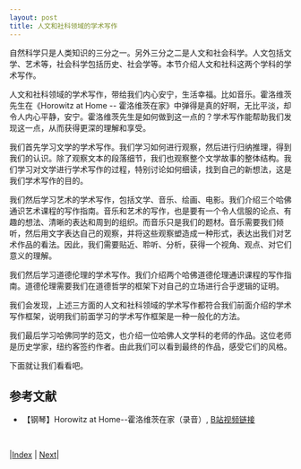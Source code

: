 ```yaml
---
layout: post
title: 人文和社科领域的学术写作
---
```


自然科学只是人类知识的三分之一。另外三分之二是人文和社会科学。人文包括文学、艺术等，社会科学包括历史、社会学等。本节介绍人文和社科这两个学科的学术写作。

人文和社科领域的学术写作，带给我们内心安宁，生活幸福。比如音乐。霍洛维茨先生在《Horowitz at Home -- 霍洛维茨在家》中弹得是真的好啊，无比平淡，却令人内心平静，安宁。霍洛维茨先生是如何做到这一点的？学术写作能帮助我们发现这一点，从而获得更深的理解和享受。

我们首先学习文学的学术写作。我们学习如何进行观察，然后进行归纳推理，得到我们的认识。除了观察文本的段落细节，我们也观察整个文学故事的整体结构。我们学习对文学进行学术写作的过程，特别讨论如何细读，找到自己的新想法，这是我们学术写作的目的。

我们然后学习艺术的学术写作，包括文学、音乐、绘画、电影。我们介绍三个哈佛通识艺术课程的写作指南。音乐和艺术的写作，也是要有一个令人信服的论点、有趣的想法、清晰的表达和周到的组织。而音乐只是我们的题材。音乐需要我们倾听，然后用文字表达自己的观察，并将这些观察塑造成一种形式，表达出我们对艺术作品的看法。因此，我们需要贴近、聆听、分析，获得一个视角、观点、对它们意义的理解。

我们然后学习道德伦理的学术写作。我们介绍两个哈佛道德伦理通识课程的写作指南。道德伦理需要我们在道德哲学的框架下对自己的立场进行合乎逻辑的证明。

我们会发现，上述三方面的人文和社科领域的学术写作都符合我们前面介绍的学术写作框架，说明我们前面学习的学术写作框架是一种一般化的方法。

我们最后学习哈佛同学的范文，也介绍一位哈佛人文学科的老师的作品。这位老师是历史学家，纽约客签约作者。由此我们可以看到最终的作品，感受它们的风格。

下面就让我们看看吧。

## 参考文献

- 【钢琴】Horowitz at Home--霍洛维茨在家（录音）, [B站视频链接](https://www.bilibili.com/video/BV1Ws411e7Eg)

<br/>

|[Index](../../) | [Next](1-0-literal)|
